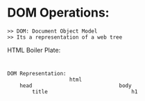 # DOM Operations:
    >> DOM: Document Object Model
    >> Its a representation of a web tree

HTML Boiler Plate:
    <html>
        <head>
            <title></title>
        </head>
        <body>
            <h1></h1>
        </body>
    </html>

    DOM Representation:
                        html
        head                            body
            title                           h1

